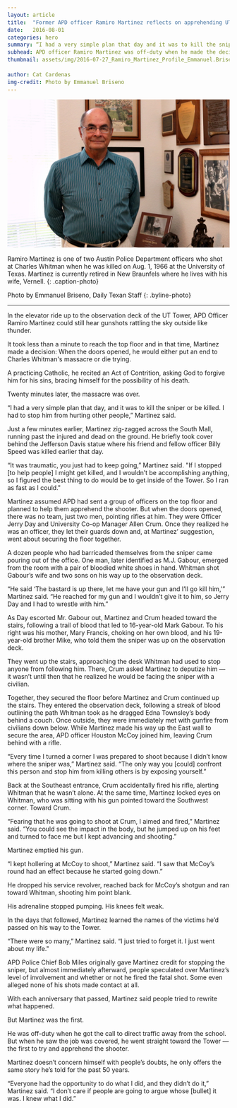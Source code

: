 ```yaml
---
layout: article
title:  "Former APD officer Ramiro Martinez reflects on apprehending UT sniper"
date:   2016-08-01
categories: hero
summary: “I had a very simple plan that day and it was to kill the sniper or be killed because I had to stop him from hurting other people.”
subhead: APD officer Ramiro Martinez was off-duty when he made the decision to get to the top of the Tower in order to stop Charles Whitman.
thumbnail: assets/img/2016-07-27_Ramiro_Martinez_Profile_Emmanuel.Briseno8860.jpg

author: Cat Cardenas
img-credit: Photo by Emmanuel Briseno
---
```

![Ramiro Martinez is one of two Austin Police Department officers who shot at Charles Whitman when he was killed on Aug. 1, 1966 at the University of Texas. Martinez is currently retired in New Braunfels where he lives with his wife, Vernell.](assets/img/2016-07-27_Ramiro_Martinez_Profile_Emmanuel.Briseno8860.jpg)

Ramiro Martinez is one of two Austin Police Department officers who shot at Charles Whitman when he was killed on Aug. 1, 1966 at the University of Texas. Martinez is currently retired in New Braunfels where he lives with his wife, Vernell.
{: .caption-photo}

Photo by Emmanuel Briseno, Daily Texan Staff
{: .byline-photo}

<hr>

In the elevator ride up to the observation deck of the UT Tower, APD Officer Ramiro Martinez could still hear gunshots rattling the sky outside like thunder.

It took less than a minute to reach the top floor and in that time, Martinez made a decision: When the doors opened, he would either put an end to Charles Whitman's massacre or die trying. 

A practicing Catholic, he recited an Act of Contrition, asking God to forgive him for his sins, bracing himself for the possibility of his death. 

Twenty minutes later, the massacre was over. 

“I had a very simple plan that day, and it was to kill the sniper or be killed. I had to stop him from hurting other people,” Martinez said. 

Just a few minutes earlier, Martinez zig-zagged across the South Mall, running past the injured and dead on the ground. He briefly took cover behind the Jefferson Davis statue where his friend and fellow officer Billy Speed was killed earlier that day. 

“It was traumatic, you just had to keep going,” Martinez said. "If I stopped [to help people] I might get killed, and I wouldn’t be accomplishing anything, so I figured the best thing to do would be to get inside of the Tower. So I ran as fast as I could." 

Martinez assumed APD had sent a group of officers on the top floor and planned to help them apprehend the shooter. But when the doors opened, there was no team, just two men, pointing rifles at him. They were Officer Jerry Day and University Co-op Manager Allen Crum. Once they realized he was an officer, they let their guards down and, at Martinez’ suggestion, went about securing the floor together. 

A dozen people who had barricaded themselves from the sniper came pouring out of the office. One man, later identified as  M.J. Gabour, emerged from the room with a pair of bloodied white shoes in hand. Whitman shot Gabour’s wife and two sons on his way up to the observation deck. 

“He said ‘The bastard is up there, let me have your gun and I’ll go kill him,’” Martinez said. “He reached for my gun and I wouldn’t give it to him, so Jerry Day and I had to wrestle with him.”

As Day escorted Mr. Gabour out, Martinez and Crum headed toward the stairs, following a trail of blood that led to 16-year-old Mark Gabour. To his right was his mother, Mary Francis, choking on her own blood, and his 19-year-old brother Mike, who told them the sniper was up on the observation deck.

They went up the stairs, approaching the desk Whitman had used to stop anyone from following him. There, Crum asked Martinez to deputize him — it wasn’t until then that he realized he would be facing the sniper with a civilian.  

Together, they secured the floor before Martinez and Crum continued up the stairs. They entered the observation deck, following a streak of blood outlining the path Whitman took as he dragged Edna Townsley’s body behind a couch. Once outside, they were immediately met with gunfire from civilians down below. While Martinez made his way up the East wall to secure the area, APD officer Houston McCoy joined him, leaving Crum behind with a rifle. 

“Every time I turned a corner I was prepared to shoot because I didn’t know where the sniper was,” Martinez said. “The only way you [could] confront this person and stop him from killing others is by exposing yourself.” 

Back at the Southeast entrance, Crum accidentally fired his rifle, alerting Whitman that he wasn’t alone. At the same time, Martinez locked eyes on Whitman, who was sitting with his gun pointed toward the Southwest corner. Toward Crum. 

“Fearing that he was going to shoot at Crum, I aimed and fired,” Martinez said. “You could see the impact in the body, but he jumped up on his feet and turned to face me but I kept advancing and shooting.”

Martinez emptied his gun.

“I kept hollering at McCoy to shoot,” Martinez said. “I saw that McCoy’s round had an effect because he started going down.” 

He dropped his service revolver, reached back for McCoy’s shotgun and ran toward Whitman, shooting him point blank. 

His adrenaline stopped pumping. His knees felt weak. 

In the days that followed, Martinez learned the names of the victims he’d passed on his way to the Tower. 

“There were so many,” Martinez said. “I just tried to forget it. I just went about my life."

APD Police Chief Bob Miles originally gave Martinez credit for stopping the sniper, but almost immediately afterward, people speculated over Martinez’s level of involvement and whether or not he fired the fatal shot. Some even alleged none of his shots made contact at all. 

With each anniversary that passed, Martinez said people tried to rewrite what happened. 

But Martinez was the first. 

He was off-duty when he got the call to direct traffic away from the school. But when he saw the job was covered, he went straight toward the Tower — the first to try and apprehend the shooter. 

Martinez doesn’t concern himself with people’s doubts, he only offers  the same story he’s told for the past 50 years. 

“Everyone had the opportunity to do what I did, and they didn’t do it,” Martinez said. “I don’t care if people are going to argue whose [bullet] it was. I knew what I did.”
